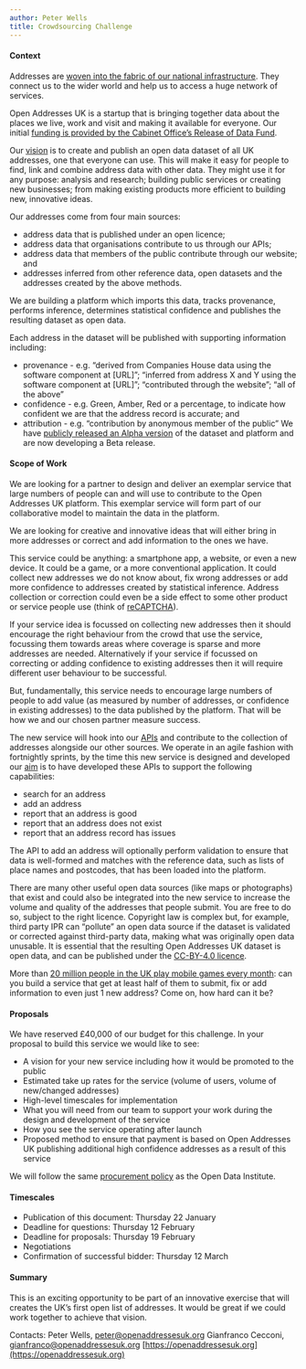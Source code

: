 ```yaml
---
author: Peter Wells
title: Crowdsourcing Challenge
---
```

#### Context

Addresses are [woven into the fabric of our national infrastructure](http://www.huffingtonpost.co.uk/jeni-tennison/a-brief-history-of-open-a_b_6485628.html). They connect us to the wider world and help us to access a huge network of services.

Open Addresses UK is a startup that is bringing together data about the places we live, work and visit and making it available for everyone. Our initial [funding is provided by the Cabinet Office’s Release of Data Fund](http://theodi.org/news/383k-government-grant-released-to-create-uk-open-address-list). 

Our [vision](https://alpha.openaddressesuk.org/about/vision) is to create and publish an open data dataset of all UK addresses, one that everyone can use. This will make it easy for people to find, link and combine address data with other data. They might use it for any purpose: analysis and research; building public services or creating new businesses; from making existing products more efficient to building new, innovative ideas.

Our addresses come from four main sources: 
+ address data that is published under an open licence; 
+ address data that organisations contribute to us through our APIs;
+ address data that members of the public contribute through our website; and
+ addresses inferred from other reference data, open datasets and the addresses created by the above methods.

We are building a platform which imports this data, tracks provenance, performs inference, determines statistical confidence and publishes the resulting dataset as open data.

Each address in the dataset will be published with supporting information including:
+ provenance - e.g. “derived from Companies House data using the software component at [URL]”; “inferred from address X and Y using the software component at [URL]”; “contributed through the website”; “all of the above”
+ confidence - e.g. Green, Amber, Red or a percentage, to indicate how confident we are that the address record is accurate; and
+ attribution - e.g. “contribution by anonymous member of the public”
We have [publicly released an Alpha version](http://alpha.openaddressesuk.org/news/2015/01/14/UKs-first-open-and-free-address-list-launches) of the dataset and platform and are now developing a Beta release.

#### Scope of Work

We are looking for a partner to design and deliver an exemplar service that large numbers of people can and will use to contribute to the Open Addresses UK platform. This exemplar service will form part of our collaborative model to maintain the data in the platform.

We are looking for creative and innovative ideas that will either bring in more addresses or correct and add information to the ones we have.

This service could be anything: a smartphone app, a website, or even a new device. It could be a game, or a more conventional application. It could collect new addresses we do not know about, fix wrong addresses or add more confidence to addresses created by statistical inference. Address collection or correction could even be a side effect to some other product or service people use (think of [reCAPTCHA](https://www.google.com/recaptcha/intro/index.html#creation-of-value)).

If your service idea is focussed on collecting new addresses then it should encourage the right behaviour from the crowd that use the service, focussing them towards areas where coverage is sparse and more addresses are needed. Alternatively if your service if focussed on correcting or adding confidence to existing addresses then it will require different user behaviour to be successful. 

But, fundamentally, this service needs to encourage large numbers of people to add value (as measured by number of addresses, or confidence in existing addresses) to the data published by the platform. That will be how we and our chosen partner measure success.

The new service will hook into our [APIs](https://github.com/OpenAddressesUK/theodolite) and contribute to the collection of addresses alongside our other sources. We operate in an agile fashion with fortnightly sprints, by the time this new service is designed and developed our [aim](https://huboard.com/OpenAddressesUK/roadmap/#/) is to have developed these APIs to support the following capabilities:
+ search for an address
+ add an address
+ report that an address is good
+ report that an address does not exist
+ report that an address record has issues

The API to add an address will optionally perform validation to ensure that data is well-formed and matches with the reference data, such as lists of place names and postcodes, that has been loaded into the platform.

There are many other useful open data sources (like maps or photographs) that exist and could also be integrated into the new service to increase the volume and quality of the addresses that people submit. You are free to do so, subject to the right licence. Copyright law is complex but, for example, third party IPR can “pollute” an open data source if the dataset is validated or corrected against third-party data, making what was originally open data unusable.  It is essential that the resulting Open Addresses UK dataset is open data, and can be published under the [CC-BY-4.0 licence](https://creativecommons.org/licenses/by/4.0/).

More than [20 million people in the UK play mobile games every month](http://www.comscore.com/Insights/Blog/The-UK-Mobile-Gaming-Landscape): can you build a service that get at least half of them to submit, fix or add information to even just 1 new address? Come on, how hard can it be?

#### Proposals

We have reserved £40,000 of our budget for this challenge.
In your proposal to build this service we would like to see:
+ A vision for your new service including how it would be promoted to the public
+ Estimated take up rates for the service (volume of users, volume of new/changed addresses)
+ High-level timescales for implementation
+ What you will need from our team to support your work during the design and development of the service
+ How you see the service operating after launch
+ Proposed method to ensure that payment is based on Open Addresses UK publishing additional high confidence addresses as a result of this service

We will follow the same [procurement policy](http://theodi.org/procurement) as the Open Data Institute.

#### Timescales 

+ Publication of this document: Thursday 22 January
+ Deadline for questions: Thursday 12 February
+ Deadline for proposals: Thursday 19 February
+ Negotiations
+ Confirmation of successful bidder: Thursday 12 March

#### Summary 

This is an exciting opportunity to be part of an innovative exercise that will creates the UK’s first open list of addresses. It would be great if we could work together to achieve that vision.

Contacts:
Peter Wells, [peter@openaddressesuk.org](peter@openaddressesuk.org)
Gianfranco Cecconi, [gianfranco@openaddressesuk.org](gianfranco@openaddressesuk.org)
[https://openaddressesuk.org](https://openaddressesuk.org)

